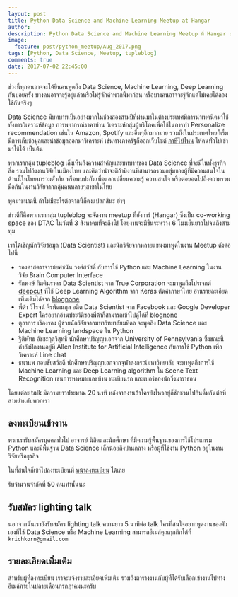 ```yaml
---
layout: post
title: Python Data Science and Machine Learning Meetup at Hangar
author:
description: Python Data Science and Machine Learning Meetup ที่ Hangar co-working space ของ DTAC จัดโดยทีม tupleblog
image:
  feature: post/python_meetup/Aug_2017.png
tags: [Python, Data Science, Meetup, tupleblog]
comments: true
date: 2017-07-02 22:45:00
---
```


ช่วงนี้ทุกคนอาจจะได้ยินคนพูดถึง Data Science, Machine Learning, Deep Learning กันบ่อยครั้ง
บางคนอาจจะรู้อยู่แล้วหรือไม่รู้จักคำพวกนี้มาก่อน หรือบางคนอาจจะรู้จักแต่ไม่เคยได้ลองใช้กันจริงๆ

Data Science มีบทบาทเป็นอย่างมากในช่วงสองสามปีที่ผ่านมาในต่างประเทศ​ มีการนำเทคนิคมาใช้
ทั้งการวิเคราะห์ข้อมูล การพยากรณ์ราคาบ้าน วิเคราะห์กลุ่มผู้บริโภคเพื่อใช้ในการทำ Personalize recommendation เช่นใน Amazon,
Spotify และอื่นๆอีกมากมาย รวมถึงในประเทศไทยก็เรื่มมีการเก็บข้อมูลและนำข้อมูลออกมาวิเคราะห์ เช่นทางภาครัฐก็ออกเว็บไซต์
[ภาษีไปไหน](https://govspending.data.go.th/) ให้คนทั่วไปเข้ามาใช้ได้ เป็นต้น

พวกเรากลุ่ม tupleblog เล็งเห็นถึงความสำคัญและบทบาทของ Data Science ที่จะมีในทั้งธุรกิจ สื่อ รวมไปถึงงานวิจัยในเมืองไทย
และคิดว่าน่าจะดีถ้ามีงานที่สามารถรวมกลุ่มของผู้ที่มีความสนใจในด้านนี้ในไทยมารวมตัวกัน หรือพบปะกันเพื่อแลกเปลี่ยนความรู้
ความสนใจ หรือต่อยอดไปถึงความรวมมือกันในงานวิจัยจากกลุ่มคนหลายๆสาขาในไทย

พูดมาขนาดนี้ ถ้าไม่มีอะไรต่อจากนี้ก็คงแปลกสินะ ฮ่าๆ

ข่าวดีก็คือพวกเรากลุ่ม tupleblog จะจัดงาน meetup ที่ฮังการ์ (Hangar) ซึ่งเป็น co-working space ของ DTAC ในวันที่ 3 สิงหาคมที่จะถึงนี้!
โดยงานจะมีขึ้นระหว่าง 6 โมงเย็นยาวไปจนถึงสามทุ่ม

เราได้เชิญนักวิจัยข้อมูล (Data Scientist) และนักวิจัยจากหลายแขนงมาพูดในงาน Meetup ดังต่อไปนี้

- รองศาสตราจารย์ยศชนัน วงศ์สวัสดิ์ กับการใช้ Python และ Machine Learning ในงานวิจัย Brain Computer Interface
- รักพงษ์ กิตตินราดร Data Scientist จาก True Corporation จะมาพูดถึงโปรเจกต์ [deepcut](https://github.com/rkcosmos/deepcut) ที่ใช้
Deep Learning Algorithm จาก Keras ตัดคำภาษาไทย อ่านรายละเอียดเพิ่มเติมได้จาก [blognone]()
- พี่ต้า วิโรจน์ จิรพัฒนกุล อดีต Data Scientist จาก Facebook และ Google Developer Expert ใครอยากอ่านประวัติของพี่ต้าก็สามารถเข้าไปดูได้ที่ [blognone](https://www.blognone.com/node/70257)
- ตุลาการ เรืองรอง ผู้ช่วยนักวิจัยจากมหาวิทยาลัยมหิดล จะพูดถึง Data Science และ Machine Learning landspace ใน Python
- ฐิติพัทธ อัชชะกุลวิสุทธิ์ นักศึกษาปริญญาเอกจาก University of Pennsylvania ซึ่งขณะนี้กำลังฝึกงานอยู่ที่
Allen Institute for Artificial Intelligence กับการใช้ Python เพื่อวิเคราะห์ Line chat
- ธนานพ กอบชัยสวัสดิ์ นักศึกษาปริญญาเอกจากจุฬาลงกรณ์มหาวิทยาลัย จะมาพูดถึงการใช้ Machine Learning และ Deep Learning algorithm
ใน Scene Text Recognition เช่นการหาหมายเลขบ้าน ทะเบียนรถ และเบอร์ของนักวิ่งมาราธอน

โดยแต่ละ talk มีความยาวประมาณ​ 20 นาที หลังจากงานถ้าใครยังไหวอยู่ก็ชักชวนไปกินดื่มกันต่อที่สามย่านกับพวกเรา

## ลงทะเบียนเข้างาน

พวกเรารับสมัครบุคคลทั่วไป อาจารย์ นิสิตและนักศึกษา ที่มีความรู้พื้นฐานของการใช้โปรแกรม Python
และมีพื้นฐาน Data Science เล็กน้อยถึงปานกลาง หรือผู้ที่ใช้งาน Python อยู่ในงานวิจัยหรือธุรกิจ

ในที่สนใจก็เข้าไปลงทะเบียนที่  [หน้าลงทะเบียน](https://docs.google.com/forms/d/12a00MMV4w60wG6p74uhanapoYZ9gTeGFYWn9IbDxqjk/viewform?edit_requested=true) ได้เลย

รับจำนวนจำกัดที่ 50 คนเท่านั้นนะ


## รับสมัคร lighting talk

นอกจากนั้นเรายังรับสมัคร lighting talk ความยาว 5 นาทีต่อ talk ใครที่สนใจอยากพูดงานของตัวเองที่ใช้
Data Science หรือ Machine Learning สามารถอีเมล์คุณกุกกิกได้ที่ `krichkorn@gmail.com`


## รายละเอียดเพิ่มเติม

สำหรับผู้ที่ลงทะเบียน เราจะแจ้งรายละเอียดเพิ่มเติม รวมถึงตารางงานกับผู้ที่ได้รับเลือกเข้างานไปทางอีเมล์ภายในปลายเดือนกรกฎาคมนะครับ

